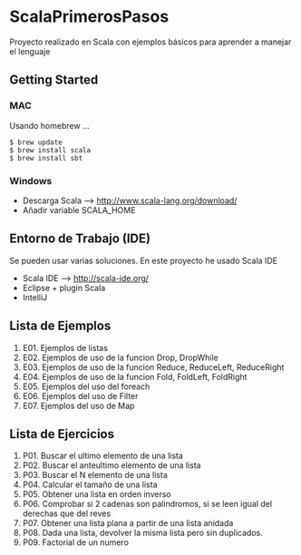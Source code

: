# ScalaPrimerosPasos

Proyecto realizado en Scala con ejemplos básicos para aprender a manejar el lenguaje

## Getting Started

### MAC

Usando homebrew ... 
```
$ brew update
$ brew install scala
$ brew install sbt
```
### Windows

* Descarga Scala --> http://www.scala-lang.org/download/
* Añadir variable SCALA_HOME

## Entorno de Trabajo (IDE)
Se pueden usar varias soluciones. En este proyecto he usado Scala IDE

* Scala IDE --> http://scala-ide.org/
* Eclipse + plugin Scala
* IntelliJ

## Lista de Ejemplos

01. E01. Ejemplos de listas 
02. E02. Ejemplos de uso de la funcion Drop, DropWhile
03. E03. Ejemplos de uso de la funcion Reduce, ReduceLeft, ReduceRight
04. E04. Ejemplos de uso de la funcion Fold, FoldLeft, FoldRight
05. E05. Ejemplos del uso del foreach
06. E06. Ejemplos del uso de Filter
07. E07. Ejemplos del uso de Map


## Lista de Ejercicios
1. P01. Buscar el ultimo elemento de una lista 
2. P02. Buscar el anteultimo elemento de una lista
3. P03. Buscar el N elemento de una lista
4. P04. Calcular el tamaño de una lista 
5. P05. Obtener una lista en orden inverso
6. P06. Comprobar si 2 cadenas son palindromos, si se leen igual del derechas que del reves
7. P07. Obtener una lista plana a partir de una lista anidada
8. P08. Dada una lista, devolver la misma lista pero sin duplicados.
9. P09. Factorial de un numero






